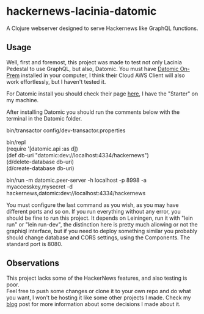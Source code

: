 # hackernews-lacinia-datomic

A Clojure webserver designed to serve Hackernews like GraphQL functions.

## Usage

Well, first and foremost, this project was made to test not only Lacinia Pedestal to use GraphQL, but also, Datomic. You  must have [Datomic On-Prem](https://www.datomic.com/on-prem.html) installed in your computer, I think their Cloud AWS Client will also work effortlessly, but I haven't tested it.

For Datomic install you should check their page [here](https://www.datomic.com/get-datomic.html), I have the "Starter" on my machine.

After installing Datomic you should run the comments below with the terminal in the Datomic folder.

bin/transactor config/dev-transactor.properties  

bin/repl   
(require '[datomic.api :as d])   
(def db-uri "datomic:dev://localhost:4334/hackernews")  
(d/delete-database db-uri)  
(d/create-database db-uri)  

bin/run -m datomic.peer-server -h localhost -p 8998 -a myaccesskey,mysecret -d hackernews,datomic:dev://localhost:4334/hackernews

You must configure the last command as you wish, as you may have different ports and so on.
If you run everything without any error, you should be fine to run this project. 
It depends on Leiningen, run it with "lein run" or "lein run-dev", the distinction here is pretty much allowing or not the graphiql interface, but if you need to deploy something similar you probably should change database and CORS settings, using the Components.
The standard port is 8080.

## Observations

This project lacks some of the HackerNews features, and also testing is poor.  
Feel free to push some changes or clone it to your own repo and do what you want, I won't be hosting it like some other projects I made.
Check my [blog](https://www.giovanialtelino.com/project/hacker-news-graphql) post for more information about some decisions I made about it.





